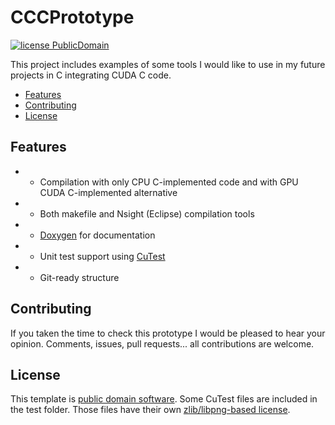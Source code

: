# CCCPrototype

[![license PublicDomain](https://img.shields.io/badge/license-Public%20Domain-blue.svg)](https://github.com/dih5/CCCPrototype/blob/master/LICENSE.txt)


This project includes examples of some tools I would like to use in my future projects in C integrating CUDA C code.


* [Features](#features)
* [Contributing](#contributing)
* [License](#license)


## Features

 * 	- Compilation with only CPU C-implemented code and with GPU CUDA C-implemented alternative
 * 	- Both makefile and Nsight (Eclipse) compilation tools
 * 	- [Doxygen](http://www.stack.nl/~dimitri/doxygen/index.html) for documentation
 * 	- Unit test support using [CuTest](http://cutest.sourceforge.net/)
 * 	- Git-ready structure




## Contributing

If you taken the time to check this prototype I would be pleased to hear your opinion.
Comments, issues, pull requests... all contributions are welcome.



## License

This template is [public domain software](https://github.com/dih5/CCCPrototype/blob/master/LICENSE.txt).
Some CuTest files are included in the test folder. Those files have their own [zlib/libpng-based license](https://github.com/dih5/CCCPrototype/blob/master/test/license.txt).



